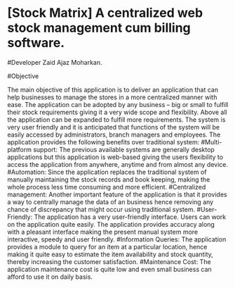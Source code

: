 # [Stock Matrix] A centralized web stock management cum billing software.

#Developer
Zaid Ajaz Moharkan.

#Objective

The main objective of this application is to deliver an application that can help businesses to manage the stores in a more centralized manner with ease. The application can be adopted by any business – big or small to fulfill their stock requirements giving it a very wide scope and flexibility. Above all the application can be expanded to fulfill more requirements. 
The system is very user friendly and it is anticipated that functions of the system will be easily accessed by administrators, branch managers and employees.
The application provides the following benefits over traditional system:
#Multi-platform support:
The previous available systems are generally desktop applications but this application is web-based giving the users flexibility to access the application from anywhere, anytime and from almost any device. 
#Automation:
Since the application replaces the traditional system of manually maintaining the stock records and book keeping, making the whole process less time consuming and more efficient.
#Centralized management:
Another important feature of the application is that it provides a way to centrally manage the data of an business hence removing any chance of discrepancy that might occur using traditional system.
#User-Friendly:
The application has a very user-friendly interface. Users can work on the application quite easily. The application provides accuracy along with a pleasant interface making the present manual system more interactive, speedy and user friendly.
#Information Queries:
The application provides a module to query for an item at a particular location, hence making it quite easy to estimate the item availability and stock quantity, thereby increasing the customer satisfaction.
#Maintenance Cost:
The application maintenance cost is quite low and even small business can afford to use it on daily basis.
